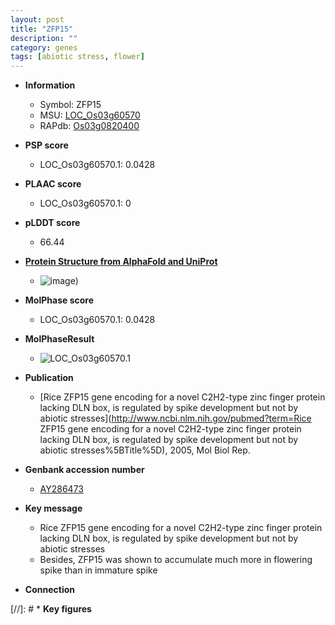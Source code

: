 ```yaml
---
layout: post
title: "ZFP15"
description: ""
category: genes
tags: [abiotic stress, flower]
---
```


* **Information**  
    + Symbol: ZFP15  
    + MSU: [LOC_Os03g60570](http://rice.plantbiology.msu.edu/cgi-bin/ORF_infopage.cgi?orf=LOC_Os03g60570)  
    + RAPdb: [Os03g0820400](http://rapdb.dna.affrc.go.jp/viewer/gbrowse_details/irgsp1?name=Os03g0820400)  

* **PSP score**  
    + LOC_Os03g60570.1: 0.0428 

* **PLAAC score**  
    + LOC_Os03g60570.1: 0 

* **pLDDT score**
    + 66.44

* **[Protein Structure from AlphaFold and UniProt](https://www.uniprot.org/uniprotkb/Q84TB8/entry#structure)**
    + ![image](https://ricepsp.github.io/images/Q8/AF-Q84TB8-F1.png))

* **MolPhase score**
    + LOC_Os03g60570.1: 0.0428

* **MolPhaseResult**
    + ![LOC_Os03g60570.1](https://ricepsp.github.io/pictures/LOC_Os03g/LOC_Os03g60570.1.png)

* **Publication**  
    + [Rice ZFP15 gene encoding for a novel C2H2-type zinc finger protein lacking DLN box, is regulated by spike development but not by abiotic stresses](http://www.ncbi.nlm.nih.gov/pubmed?term=Rice ZFP15 gene encoding for a novel C2H2-type zinc finger protein lacking DLN box, is regulated by spike development but not by abiotic stresses%5BTitle%5D), 2005, Mol Biol Rep.

* **Genbank accession number**  
    + [AY286473](http://www.ncbi.nlm.nih.gov/nuccore/AY286473)

* **Key message**  
    + Rice ZFP15 gene encoding for a novel C2H2-type zinc finger protein lacking DLN box, is regulated by spike development but not by abiotic stresses
    + Besides, ZFP15 was shown to accumulate much more in flowering spike than in immature spike

* **Connection**  

[//]: # * **Key figures**  


